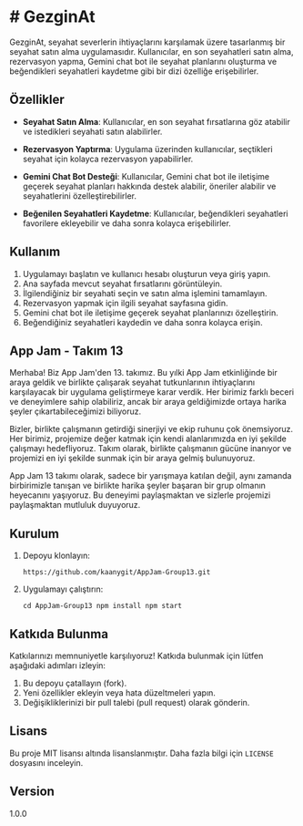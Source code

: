 # # GezginAt

GezginAt, seyahat severlerin ihtiyaçlarını karşılamak üzere tasarlanmış bir seyahat satın alma uygulamasıdır. Kullanıcılar, en son seyahatleri satın alma, rezervasyon yapma, Gemini chat bot ile seyahat planlarını oluşturma ve beğendikleri seyahatleri kaydetme gibi bir dizi özelliğe erişebilirler.
    
## Özellikler
-   **Seyahat Satın Alma**: Kullanıcılar, en son seyahat fırsatlarına göz atabilir ve istedikleri seyahati satın alabilirler.
    
-   **Rezervasyon Yaptırma**: Uygulama üzerinden kullanıcılar, seçtikleri seyahat için kolayca rezervasyon yapabilirler.
    
-   **Gemini Chat Bot Desteği**: Kullanıcılar, Gemini chat bot ile iletişime geçerek seyahat planları hakkında destek alabilir, öneriler alabilir ve seyahatlerini özelleştirebilirler.
    
-   **Beğenilen Seyahatleri Kaydetme**: Kullanıcılar, beğendikleri seyahatleri favorilere ekleyebilir ve daha sonra kolayca erişebilirler.

## Kullanım
1.  Uygulamayı başlatın ve kullanıcı hesabı oluşturun veya giriş yapın.
2.  Ana sayfada mevcut seyahat fırsatlarını görüntüleyin.
3.  İlgilendiğiniz bir seyahati seçin ve satın alma işlemini tamamlayın.
4.  Rezervasyon yapmak için ilgili seyahat sayfasına gidin.
5.  Gemini chat bot ile iletişime geçerek seyahat planlarınızı özelleştirin.
6.  Beğendiğiniz seyahatleri kaydedin ve daha sonra kolayca erişin.


## App Jam - Takım 13
Merhaba! Biz App Jam'den  13. takımız. Bu yılki App Jam etkinliğinde bir araya geldik ve birlikte çalışarak seyahat tutkunlarının ihtiyaçlarını karşılayacak bir uygulama geliştirmeye karar verdik. Her birimiz farklı beceri ve deneyimlere sahip olabiliriz, ancak bir araya geldiğimizde ortaya harika şeyler çıkartabileceğimizi biliyoruz.

Bizler, birlikte çalışmanın getirdiği sinerjiyi ve ekip ruhunu çok önemsiyoruz. Her birimiz, projemize değer katmak için kendi alanlarımızda en iyi şekilde çalışmayı hedefliyoruz. Takım olarak, birlikte çalışmanın gücüne inanıyor ve projemizi en iyi şekilde sunmak için bir araya gelmiş bulunuyoruz.

App Jam 13 takımı olarak, sadece bir yarışmaya katılan değil, aynı zamanda birbirimizle tanışan ve birlikte harika şeyler başaran bir grup olmanın heyecanını yaşıyoruz. Bu deneyimi paylaşmaktan ve sizlerle projemizi paylaşmaktan mutluluk duyuyoruz.

## Kurulum
1.  Depoyu klonlayın:
    
    `https://github.com/kaanygit/AppJam-Group13.git` 
    
2.  Uygulamayı çalıştırın:
    
    `cd AppJam-Group13
    npm install
    npm start`

## Katkıda Bulunma


Katkılarınızı memnuniyetle karşılıyoruz! Katkıda bulunmak için lütfen aşağıdaki adımları izleyin:

1.  Bu depoyu çatallayın (fork).
2.  Yeni özellikler ekleyin veya hata düzeltmeleri yapın.
3.  Değişikliklerinizi bir pull talebi (pull request) olarak gönderin.

## Lisans

Bu proje MIT lisansı altında lisanslanmıştır. Daha fazla bilgi için `LICENSE` dosyasını inceleyin.

## Version
1.0.0
    
